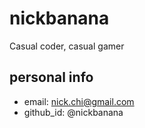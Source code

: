 # nickbanana
Casual coder, casual gamer

## personal info
* email: nick.chi@gmail.com
* github_id: @nickbanana